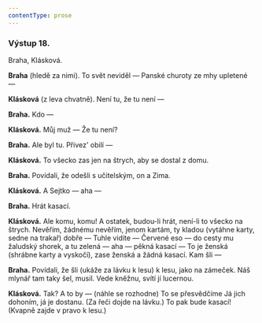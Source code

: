 ```yaml
---
contentType: prose
---
```


### Výstup 18.

Braha, Klásková.

**Braha** (hledě za nimi). To svět neviděl — Panské churoty ze mhy upletené —

**Klásková** (z leva chvatně). Není tu, že tu není — 

**Braha.** Kdo —

**Klásková.** Můj muž — Že tu není? 

**Braha.** Ale byl tu. Přivez' obilí — 

**Klásková.** To všecko zas jen na štrych, aby se dostal z domu.

**Braha.** Povídali, že odešli s učitelským, on a Zima.

**Klásková.** A Sejtko — aha — 

**Braha.** Hrát kasací.

**Klásková.** Ale komu, komu! A ostatek, budou-li hrát, není-li to všecko na štrych. Nevěřím, žádnému nevěřím, jenom kartám, ty kladou (vytáhne karty, sedne na trakař) dobře — Tuhle vidíte — Červené eso — do cesty mu žaludský shorek, a tu zelená — aha — pěkná kasací — To je ženská (shrábne karty a vyskočí), zase ženská a žádná kasací. Kam šli —

**Braha.** Povídali, že šli (ukáže za lávku k lesu) k lesu, jako na zámeček. Náš mlynář tam taky šel, musil. Vede kněžnu, svítí jí lucernou.

**Klásková.** Tak? A to by — (náhle se rozhodne) To se přesvědčíme Já jich dohoním, já je dostanu. (Za řeči dojde na lávku.) To pak bude kasací! (Kvapně zajde v pravo k lesu.)
